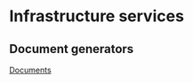 # Infrastructure services <a name = "about"></a> 

## Document generators <a name = "prerequisites"></a>

[Documents](src/Documents/Cryoland.Infrastructure.Documents/README.md)
